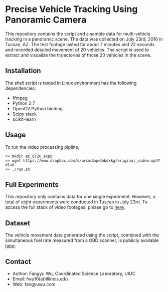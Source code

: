 # Precise Vehicle Tracking Using Panoramic Camera

This repository contains the script and a sample data for multi-vehicle tracking in a panoramic scene. The data was collected on July 23rd, 2016 in Tucsan, AZ. The test footage lasted for about 7 minutes and 22 seconds and recorded detailed movement of 20 vehicles. The script is used to extract and visualize the trajectories of those 20 vehicles in the scene.

## Installation

The shell script is tested in Linux environment has the following dependencies:
+ ffmpeg
+ Python 2.7
+ OpenCV Python binding
+ Scipy stack
+ scikit-learn

## Usage

To run the video processing pipline,
```
>> mkdir az_0726_expB
>> wget https://www.dropbox.com/s/urcmdzqwdnbdkkg/original_video.mp4?dl=0
>> ./run.sh
```

## Full Experiments
This repository only contains data for one single experiment. However, a total of eight experiments were conducted in Tuscan in July 23rd. To access the full stack of video footages, please go to [here](https://uofi.box.com/s/0xphjvaiekl8wldrwkypmb6yfzflwass).

## Dataset
The vehicle movement data generated using the script, combined with the simultaneous fuel rate measured from a OBD scanner, is publicly available [here](https://uofi.box.com/v/trafficwavedata).


## Contact
+ Author: Fangyu Wu, Coordinated Science Laboratory, UIUC
+ Email: fwu10(at)illinois.edu
+ Web: fangyuwu.com
